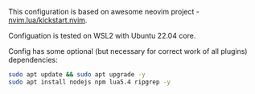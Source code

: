 This configuration is based on awesome neovim project - [nvim.lua/kickstart.nvim](https://github.com/nvim-lua/kickstart.nvim).

Configuation is tested on WSL2 with Ubuntu 22.04 core.

Config has some optional (but necessary for correct work of all plugins) dependencies:

```bash
sudo apt update && sudo apt upgrade -y
sudo apt install nodejs npm lua5.4 ripgrep -y
```
